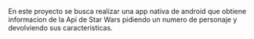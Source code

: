 En este proyecto se busca realizar una app nativa de android que obtiene informacion de la Api de Star Wars pidiendo un numero de personaje y devolviendo sus caracteristicas.
